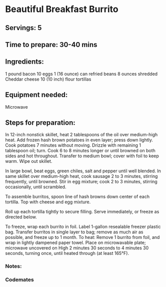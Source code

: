 # Beautiful Breakfast Burrito

## Servings: 5

## Time to prepare: 30-40 mins 

## Ingredients:
1 pound bacon
10 eggs
1 (16 ounce) can refried beans
8 ounces shredded Cheddar cheese
10 (10 inch) flour tortillas

## Equipment needed:
Microwave

## Steps for preparation:

In 12-inch nonstick skillet, heat 2 tablespoons of the oil over medium-high heat. Add frozen hash brown potatoes in even layer; press down lightly. Cook potatoes 7 minutes without moving. Drizzle with remaining 1 tablespoon oil; turn. Cook 6 to 8 minutes longer or until browned on both sides and hot throughout. Transfer to medium bowl; cover with foil to keep warm. Wipe out skillet.

In large bowl, beat eggs, green chiles, salt and pepper until well blended. In same skillet over medium-high heat, cook sausage 2 to 3 minutes, stirring frequently, until browned. Stir in egg mixture; cook 2 to 3 minutes, stirring occasionally, until scrambled.

To assemble burritos, spoon line of hash browns down center of each tortilla. Top with cheese and egg mixture.

Roll up each tortilla tightly to secure filling. Serve immediately, or freeze as directed below.

To freeze, wrap each burrito in foil. Label 1-gallon resealable freezer plastic bag. Transfer burritos in single layer to bag; remove as much air as possible, and freeze up to 1 month. To heat: Remove 1 burrito from foil, and wrap in lightly dampened paper towel. Place on microwavable plate; microwave uncovered on High 2 minutes 30 seconds to 4 minutes 30 seconds, turning once, until heated through (at least 165°F).

### Notes:



### Codemates #
